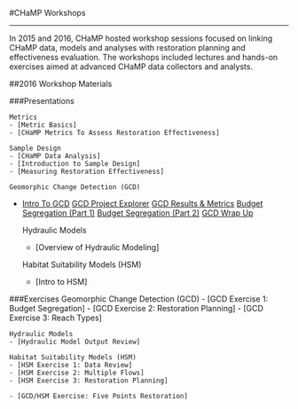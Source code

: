 #CHaMP Workshops

----------

In 2015 and 2016, CHaMP hosted workshop sessions focused on linking CHaMP data, models and analyses with restoration planning and effectiveness evaluation. The workshops included lectures and hands-on exercises aimed at advanced CHaMP data collectors and analysts.

##2016 Workshop Materials

###Presentations

	Metrics
	- [Metric Basics]
	- [CHaMP Metrics To Assess Restoration Effectiveness]

	Sample Design
	- [CHaMP Data Analysis]
	- [Introduction to Sample Design]
	- [Measuring Restoration Effectiveness]

	Geomorphic Change Detection (GCD)
- [Intro To GCD](https://www.dropbox.com/s/mcsmr3vsxnj0tln/Lecture%201_Intro%20to%20GCD.pptx?dl=0)
[GCD Project Explorer](https://www.dropbox.com/s/wbuee4b6ppdlh7s/Lecture%202_GCD%20Project%20Explorer.pptx?dl=0)
[GCD Results & Metrics](https://www.dropbox.com/s/mms6dyw4hdyth63/Lecture%202a_GCD%20results_metrics.pptx?dl=0)
[Budget Segregation (Part 1)](https://www.dropbox.com/s/v8vwpf424l039ru/Lecture%203_Budget%20Segregation_Part1.pptx?dl=0)
[Budget Segregation (Part 2)](https://www.dropbox.com/s/26bpgmz0p7j7vf4/Lecture%203_Budget%20Segregation_Part2.pptx?dl=0)
[GCD Wrap Up](https://www.dropbox.com/s/tzwvq242piqz5un/Lecture%204_wrap%20up.pptx?dl=0)

	Hydraulic Models
	- [Overview of Hydraulic Modeling]

	Habitat Suitability Models (HSM)
	- [Intro to HSM]

###Exercises
	Geomorphic Change Detection (GCD)
	- [GCD Exercise 1: Budget Segregation]
	- [GCD Exercise 2: Restoration Planning]
	- [GCD Exercise 3: Reach Types]

	Hydraulic Models
	- [Hydraulic Model Output Review]

	Habitat Suitability Models (HSM)
	- [HSM Exercise 1: Data Review]
	- [HSM Exercise 2: Multiple Flows]
	- [HSM Exercise 3: Restoration Planning]

	- [GCD/HSM Exercise: Five Points Restoration]
